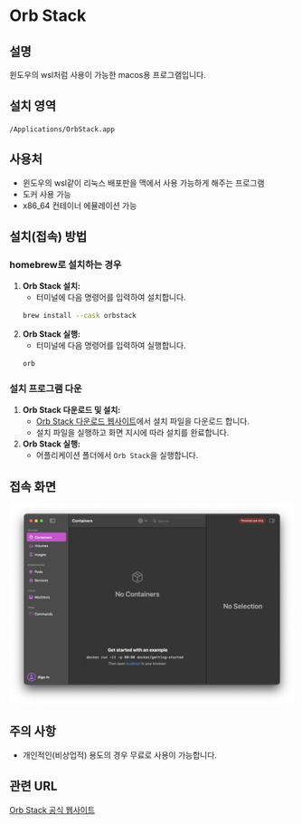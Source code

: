 # Orb Stack

## 설명
윈도우의 wsl처럼 사용이 가능한 macos용 프로그램입니다.

## 설치 영역
`/Applications/OrbStack.app`

## 사용처
- 윈도우의 wsl같이 리눅스 배포판을 맥에서 사용 가능하게 해주는 프로그램
- 도커 사용 가능
- x86_64 컨테이너 에뮬레이션 가능

## 설치(접속) 방법
### homebrew로 설치하는 경우
1. **Orb Stack 설치:**
   - 터미널에 다음 명령어를 입력하여 설치합니다. 
   ```bash
   brew install --cask orbstack
   ```
2. **Orb Stack 실행:**
   - 터미널에 다음 명령어를 입력하여 실행합니다. 
   ```bash
   orb
   ```

### 설치 프로그램 다운
1. **Orb Stack 다운로드 및 설치:**
   - [Orb Stack 다운로드 웹사이트](https://orbstack.dev/download)에서 설치 파일을 다운로드 합니다.
   - 설치 파일을 실행하고 화면 지시에 따라 설치를 완료합니다.
2. **Orb Stack 실행:**
   - 어플리케이션 폴더에서 `Orb Stack`을 실행합니다.

## 접속 화면
![접속 화면 설명](OrbStack.png)

## 주의 사항
- 개인적인(비상업적) 용도의 경우 무료로 사용이 가능합니다.

## 관련 URL
[Orb Stack 공식 웹사이트](https://orbstack.dev/)  